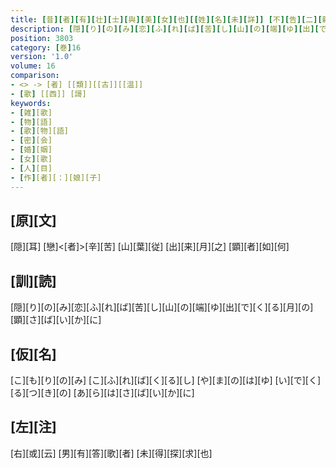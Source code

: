 ```yaml
---
title: [昔][者][有][壮][士][與][美][女][也][[姓][名][未][詳]] [不][告][二][親][竊][為][交][接] [於][時][娘][子][之][意][欲][親][令][知] [因][作][歌][詠][送][與][其][夫][歌][曰]
description: [隠][り][の][み][恋][ふ][れ][ば][苦][し][山][の][端][ゆ][出][で][く][る][月][の][顕][さ][ば][い][か][に]
position: 3803
category: [巻]16
version: '1.0'
volume: 16
comparison:
- <> -> [者] [[類]][[古]][[温]]
- [歌] [[西]] [謌]
keywords:
- [雑][歌]
- [物][語]
- [歌][物][語]
- [密][会]
- [婚][姻]
- [女][歌]
- [人][目]
- [作][者][：][娘][子]
---
```


## [原][文]

[隠][耳] [戀]<[者]>[辛][苦] [山][葉][従] [出][来][月][之] [顕][者][如][何]

## [訓][読]

[隠][り][の][み][恋][ふ][れ][ば][苦][し][山][の][端][ゆ][出][で][く][る][月][の][顕][さ][ば][い][か][に]

## [仮][名]

[こ][も][り][の][み] [こ][ふ][れ][ば][く][る][し] [や][ま][の][は][ゆ] [い][で][く][る][つ][き][の] [あ][ら][は][さ][ば][い][か][に]

## [左][注]

[右][或][云] [男][有][答][歌][者] [未][得][探][求][也]
